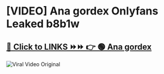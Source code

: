 
 # [VIDEO] Ana gordex Onlyfans Leaked b8b1w

## <h2><a href="https://clipsfans.com/Ana_gordex&ref=git">🔗 Click to LINKS ⏩⏩ 👉 🟢 Ana gordex </a></h2>

<a href="https://clipsfans.com/Ana_gordex&ref=git" rel="nofollow" data-target="animated-image.originalLink"><img src="https://i.ibb.co.com/xMMVF88/686577567.gif" alt="Viral Video Original" style="max-width: 100%; display: inline-block;" data-target="animated-image.originalImage"></a>

